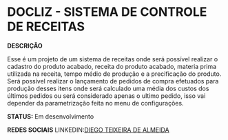 <h1 align="left" color="#00FA9A">DOCLIZ - SISTEMA DE CONTROLE DE RECEITAS</h1>

**DESCRIÇÃO**
<p align="left">Esse é um projeto de um sistema de receitas onde será possível realizar o cadastro do produto acabado, 
receita do produto acabado, materia prima utilizada na receita, tempo médio de produção e a precificação do produto. Será possível realizar o lançamento de pedidos de compra efetuados para 
produção desses itens onde será calculado uma média dos custos dos últimos pedidos ou será considerado apenas o ultimo pedido, isso vai depender da parametrização feita no menu de configurações.</p>

**STATUS:** Em desenvolvimento


**REDES SOCIAIS**
LINKEDIN:[DIEGO TEIXEIRA DE ALMEIDA](https://www.linkedin.com/in/diego-teixeira-de-almeida-8ba418143/)
